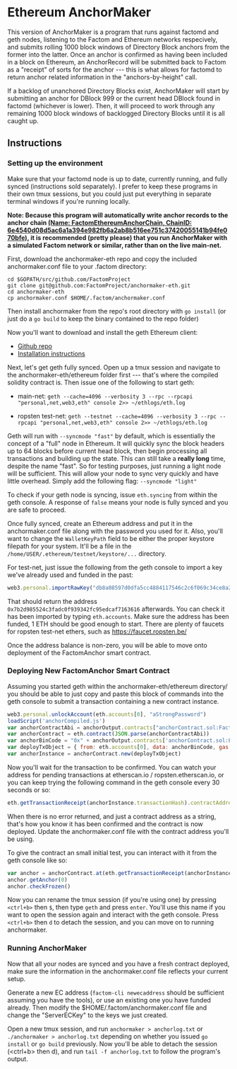 Ethereum AnchorMaker
=============

This version of AnchorMaker is a program that runs against factomd and geth nodes, listening to the Factom and Ethereum networks respecively, and submits rolling 1000 block windows of Directory Block anchors from the former into the latter. Once an anchor is confirmed as having been included in a block on Ethereum, an AnchorRecord will be submitted back to Factom as a "receipt" of sorts for the anchor --- this is what allows for factomd to return anchor related information in the "anchors-by-height" call.

If a backlog of unanchored Directory Blocks exist, AnchorMaker will start by submitting an anchor for DBlock 999 or the current head DBlock found in factomd (whichever is lower). Then, it will proceed to work through any remaining 1000 block windows of backlogged Directory Blocks until it is all caught up.

Instructions
--------

### Setting up the environment
Make sure that your factomd node is up to date, currently running, and fully synced (instructions sold separately). I prefer to keep these programs in their own tmux sessions, but you could just put everything in separate terminal windows if you're running locally.

**Note: Because this program will automatically write anchor records to the anchor chain [(Name: FactomEthereumAnchorChain, ChainID: 6e4540d08d5ac6a1a394e982fb6a2ab8b516ee751c37420055141b94fe070bfe)](http://explorer.factom.com/chain/6e4540d08d5ac6a1a394e982fb6a2ab8b516ee751c37420055141b94fe070bfe), it is recommended (pretty please) that you run AnchorMaker with a simulated Factom network or similar, rather than on the live main-net.**


First, download the anchormaker-eth repo and copy the included anchormaker.conf file to your .factom directory:
```
cd $GOPATH/src/github.com/FactomProject
git clone git@github.com:FactomProject/anchormaker-eth.git
cd anchormaker-eth
cp anchormaker.conf $HOME/.factom/anchormaker.conf
```

Then install anchormaker from the repo's root directory with `go install` (or just do a `go build` to keep the binary contained to the repo folder)

Now you'll want to download and install the geth Ethereum client:
- [Github repo](https://github.com/ethereum/go-ethereum)
- [Installation instructions](https://github.com/ethereum/go-ethereum/wiki/Installation-Instructions-for-Ubuntu)


Next, let's get geth fully synced. Open up a tmux session and navigate to the anchormaker-eth/ethereum folder first --- that's where the compiled solidity contract is. Then issue one of the following to start geth:

- main-net:
`geth --cache=4096 --verbosity 3 --rpc --rpcapi "personal,net,web3,eth" console 2>> ~/ethlogs/eth.log`

- ropsten test-net:
`geth --testnet --cache=4096 --verbosity 3 --rpc --rpcapi "personal,net,web3,eth" console 2>> ~/ethlogs/eth.log`

Geth will run with `--syncmode "fast"` by default, which is essentially the concept of a "full" node in Ethereum. It will quickly sync the block headers up to 64 blocks before current head block, then begin processing all transactions and building up the state. This can still take a **really long** time, despite the name "fast". So for testing purposes, just running a light node will be sufficient. This will allow your node to sync very quickly and have little overhead. Simply add the following flag: `--syncmode "light"`

To check if your geth node is syncing, issue `eth.syncing` from within the geth console. A response of `false` means your node is fully synced and you are safe to proceed.

Once fully synced, create an Ethereum address and put it in the anchormaker.conf file along with the password you used for it. Also, you'll want to change the `WalletKeyPath` field to be either the proper keystore filepath for your system. It'll be a file in the `/home/USER/.ethereum/testnet/keystore/...` directory.

For test-net, just issue the following from the geth console to import a key we've already used and funded in the past:
```javascript
web3.personal.importRawKey("db8a08597d0dfa5cc4884117546c2c6f069c34ce8a2eba1015920f12f1088a1b","aStrongPassword")
```

That should return the address `0x7b2d985524c3fadc0f939342fc95edcaf7163616` afterwards. You can check it has been imported by typing `eth.accounts`. Make sure the address has been funded, 1 ETH should be good enough to start. There are plenty of faucets for ropsten test-net ethers, such as https://faucet.ropsten.be/

Once the address balance is non-zero, you will be able to move onto deployment of the FactomAnchor smart contract.

### Deploying New FactomAnchor Smart Contract

Assuming you started geth within the anchormaker-eth/ethereum directory/ you should be able to just copy and paste this block of commands into the geth console to submit a transaction containing a new contract instance.
```javascript
web3.personal.unlockAccount(eth.accounts[0], "aStrongPassword")
loadScript('anchorCompiled.js')
var anchorContractAbi = anchorOutput.contracts["anchorContract.sol:FactomAnchor"].abi;
var anchorContract = eth.contract(JSON.parse(anchorContractAbi))
var anchorBinCode = "0x" + anchorOutput.contracts['anchorContract.sol:FactomAnchor'].bin
var deployTxObject = { from: eth.accounts[0], data: anchorBinCode, gas: 1000000 };
var anchorInstance = anchorContract.new(deployTxObject)
```

Now you'll wait for the transaction to be confirmed. You can watch your address for pending transactions at etherscan.io / ropsten.etherscan.io, or you can keep trying the following command in the geth console every 30 seconds or so:

```javascript
eth.getTransactionReceipt(anchorInstance.transactionHash).contractAddress
```

When there is no error returned, and just a contract address as a string, that's how you know it has been confirmed and the contract is now deployed. Update the anchormaker.conf file with the contract address you'll be using.

To give the contract an small initial test, you can interact with it from the geth console like so:
```javascript
var anchor = anchorContract.at(eth.getTransactionReceipt(anchorInstance.transactionHash).contractAddress)
anchor.getAnchor(0)
anchor.checkFrozen()
```

Now you can rename the tmux session (if you're using one) by pressing `<ctrl+b>` then `$`, then type `geth` and press `enter`. You'll use this name if you want to open the session again and interact with the geth console. Press `<ctrl+b>` then `d` to detach the session, and you can move on to running anchormaker. 

### Running AnchorMaker

Now that all your nodes are synced and you have a fresh contract deployed, make sure the information in the anchormaker.conf file reflects your current setup.

Generate a new EC address (```factom-cli newecaddress``` should be sufficient assuming you have the tools), or use an existing one you have funded already. Then modify the $HOME/.factom/anchormaker.conf file and change the "ServerECKey" to the keys we just created.

Open a new tmux session, and run ```anchormaker > anchorlog.txt``` or ```./anchormaker > anchorlog.txt``` depending on whether you issued ```go install``` or ```go build``` previously. Now you'll be able to detach the session (<ctrl+b> then d), and run `tail -f anchorlog.txt` to follow the program's output.